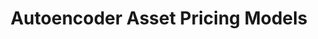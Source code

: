 ---
title: "Autoencoder Asset Pricing Models"
excerpt: "Implement the conditional autoencoder asset pricing models from [Gu, Kelly, and Xiu (2021), *Autoencoder asset pricing models*, Journal of Econometrics.](https://www.sciencedirect.com/science/article/abs/pii/S0304407620301998)"
collection: codes
url: https://github.com/rongwang0824/Autoencoder-Asset-Pricing-Models
---
